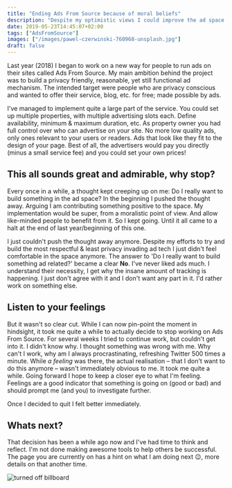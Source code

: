 ```yaml
---
title: "Ending Ads From Source because of moral beliefs"
description: "Despite my optimistic views I could improve the ad space by just a little bit I had to let the idea go."
date: 2019-05-23T14:45:07+02:00
tags: ["AdsFromSource"]
images: ["/images/pawel-czerwinski-760968-unsplash.jpg"]
draft: false
---
```

Last year (2018) I began to work on a new way for people to run ads on their sites called Ads From Source. My main ambition behind the project was to build a privacy friendly, reasonable, yet still functional ad mechanism. The intended target were people who are privacy conscious and wanted to offer their service, blog, etc. for free; made possible by ads.<!--more-->

I've managed to implement quite a large part of the service. You could set up multiple properties, with multiple advertising slots each. Define availability, minimum & maximum duration, etc. As property owner you had full control over who can advertise on your site. No more low quality ads, only ones relevant to your users or readers. Ads that look like they fit to the design of your page. Best of all, the advertisers would pay you directly (minus a small service fee) and you could set your own prices!

## This all sounds great and admirable, why stop?

Every once in a while, a thought kept creeping up on me: Do I really want to build something in the ad space? In the beginning I pushed the thought away. Arguing I am contributing something positive to the space. My implementation would be super, from a moralistic point of view. And allow like-minded people to benefit from it. So I kept going. Until it all came to a halt at the end of last year/beginning of this one.

I just couldn't push the thought away anymore. Despite my efforts to try and build the most respectful & least privacy invading ad tech I just didn't feel comfortable in the space anymore. The answer to 'Do I really want to build something ad related?' became a clear **No**. I've never liked ads much. I understand their necessity, I get why the insane amount of tracking is happening. I just don't agree with it and I don't want any part in it. I'd rather work on something else.

## Listen to your feelings

But it wasn't so clear cut. While I can now pin-point the moment in hindsight, it took me quite a while to actually decide to stop working on Ads From Source. For several weeks I tried to continue work, but couldn't get into it. I didn't know why. I thought something was wrong with me. Why can't I work, why am I always procrastinating, refreshing Twitter 500 times a minute. While *a feeling* was there, the actual realisation – that I don't want to do this anymore – wasn't immediately obvious to me. It took me quite a while. Going forward I hope to keep a closer eye to what I'm feeling. Feelings are a good indicator that something is going on (good or bad) and should prompt me (and you) to investigate further.

Once I decided to quit I felt better immediately.

## Whats next?
That decision has been a while ago now and I've had time to think and reflect. I'm not done making awesome tools to help others be successful. The page you are currently on has a hint on what I am doing next 😉, more details on that another time.

![turned off billboard](/images/pawel-czerwinski-760968-unsplash.jpg)
